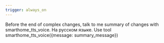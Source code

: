 ```yaml
---
trigger: always_on
---
```


Before the end of complex changes, talk to me summary of changes with smarthome_tts_voice. На русском языке. Use tool smarthome_tts_voice({message: summary_message})